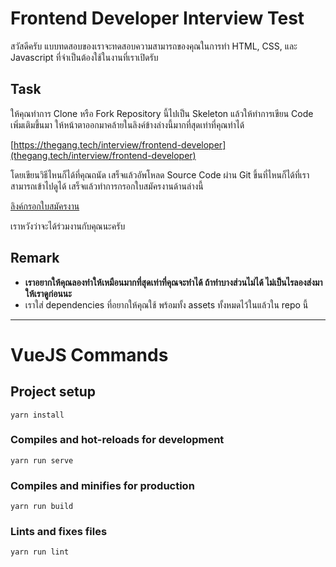 # Frontend Developer Interview Test

สวัสดีครับ แบบทดสอบของเราจะทดสอบความสามารถของคุณในการทำ HTML, CSS, และ Javascript ที่จำเป็นต้องใช้ในงานที่เราเปิดรับ

## Task

ให้คุณทำการ Clone หรือ Fork Repository นี้ไปเป็น Skeleton แล้วให้ทำการเขียน Code เพิ่มเติมขึ้นมา ให้หน้าตาออกมาคล้ายในลิงค์ข้างล่างนี้มากที่สุดเท่าที่คุณทำได้

[https://thegang.tech/interview/frontend-developer](thegang.tech/interview/frontend-developer)

โดยเขียนวิธีไหนก็ได้ที่คุณถนัด เสร็จแล้วอัพโหลด Source Code ผ่าน Git ขึ้นที่ไหนก็ได้ที่เราสามารถเข้าไปดูได้ เสร็จแล้วทำการกรอกใบสมัครงานด้านล่างนี้

[ลิงค์กรอกใบสมัครงาน](https://goo.gl/forms/KzdVH7ZZinI1QXdM2)

เราหวังว่าจะได้ร่วมงานกับคุณนะครับ

## Remark

- **เราอยากให้คุณลองทำให้เหมือนมากที่สุดเท่าที่คุณจะทำได้ ถ้าทำบางส่วนไม่ได้ ไม่เป็นไรลองส่งมาให้เราดูก่อนนะ**
- เราใส่ dependencies ที่อยากให้คุณใช้ พร้อมทั้ง assets ทั้งหมดไว้ในแล้วใน repo นี้

---

# VueJS Commands

## Project setup

```
yarn install
```

### Compiles and hot-reloads for development

```
yarn run serve
```

### Compiles and minifies for production

```
yarn run build
```

### Lints and fixes files

```
yarn run lint
```
